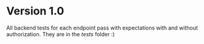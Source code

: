 # Version 1.0

All backend tests for each endpoint pass with expectations with and without authorization.  They are in the _tests_ folder :)


